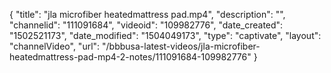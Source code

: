 {
    "title": "jla microfiber heatedmattress pad.mp4",
    "description": "",
    "channelid": "111091684",
    "videoid": "109982776",
    "date_created": "1502521173",
    "date_modified": "1504049173",
    "type": "captivate",
    "layout": "channelVideo",
    "url": "\/bbbusa-latest-videos\/jla-microfiber-heatedmattress-pad-mp4-2-notes\/111091684-109982776"
}